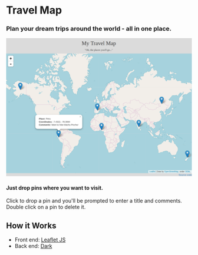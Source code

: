 # Travel Map

### Plan your dream trips around the world - all in one place.

![alt text](https://github.com/graceyw/travelmap/blob/master/TravelMap8.10.18.png "")

#### Just drop pins where you want to visit. 

Click to drop a pin and you'll be prompted to enter a title and comments. Double click on a pin to delete it.

## How it Works
- Front end: [Leaflet JS](https://leafletjs.com/)
- Back end: [Dark](https://darklang.com/)
